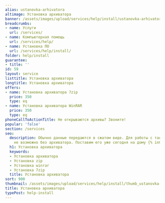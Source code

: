```yaml
---
alias: ustanovka-arhivatora
altimage: Установка архиватора
banner: /assets/images/upload/services/help/install/ustanovka-arhivatora.jpg
breadcrumbs:
- name: Услуги
  url: /services/
- name: Компьютерная помощь
  url: /services/help/
- name: Установка ПО
  url: /services/help/install/
folder: help/install
guarantee:
- title: ''
id: 59
layout: service
listtitle: Установка архиватора
longtitle: Установка архиватора
offers:
- name: Установка архиватора 7zip
  price: 350
  type: eq
- name: Установка архиватора WinRAR
  price: 350
  type: eq
phoneCallToActionTitle: Не открываются архивы? Звоните!
popular: 'false'
section: /services
seo:
  description: Обычно данные передаются в сжатом виде. Для работы с такой информацией
    не возможно без архиватора. Поставим его уже сегодня на дому {% inCity %}.
  h1: Установка архиватора
  keywords:
  - Установка архиватора
  - Установка zip
  - Установка winrar
  - Установка 7zip
  title: Установка архиватора
sort: 900
thumbnail: /assets/images/upload/services/help/install/thumb_ustanovka-arhivatora.jpg
title: Установка архиватора
typePost: help-install
---
```

